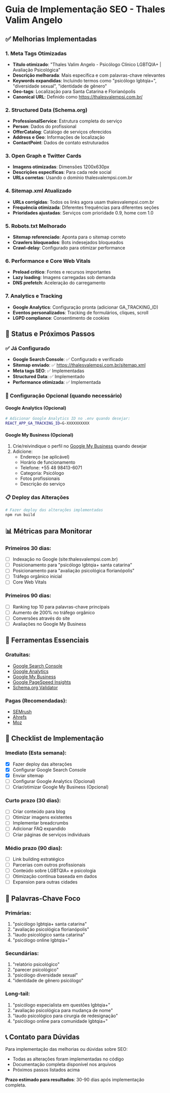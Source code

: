 # Guia de Implementação SEO - Thales Valim Angelo

## ✅ Melhorias Implementadas

### 1. Meta Tags Otimizadas
- **Título otimizado**: "Thales Valim Angelo - Psicólogo Clínico LGBTQIA+ | Avaliação Psicológica"
- **Descrição melhorada**: Mais específica e com palavras-chave relevantes
- **Keywords expandidas**: Incluindo termos como "psicólogo lgbtqia+", "diversidade sexual", "identidade de gênero"
- **Geo-tags**: Localização para Santa Catarina e Florianópolis
- **Canonical URL**: Definido como https://thalesvalempsi.com.br/

### 2. Structured Data (Schema.org)
- **ProfessionalService**: Estrutura completa do serviço
- **Person**: Dados do profissional
- **OfferCatalog**: Catálogo de serviços oferecidos
- **Address e Geo**: Informações de localização
- **ContactPoint**: Dados de contato estruturados

### 3. Open Graph e Twitter Cards
- **Imagens otimizadas**: Dimensões 1200x630px
- **Descrições específicas**: Para cada rede social
- **URLs corretas**: Usando o domínio thalesvalempsi.com.br

### 4. Sitemap.xml Atualizado
- **URLs corrigidas**: Todos os links agora usam thalesvalempsi.com.br
- **Frequência otimizada**: Diferentes frequências para diferentes seções
- **Prioridades ajustadas**: Serviços com prioridade 0.9, home com 1.0

### 5. Robots.txt Melhorado
- **Sitemap referenciado**: Aponta para o sitemap correto
- **Crawlers bloqueados**: Bots indesejados bloqueados
- **Crawl-delay**: Configurado para otimizar performance

### 6. Performance e Core Web Vitals
- **Preload crítico**: Fontes e recursos importantes
- **Lazy loading**: Imagens carregadas sob demanda
- **DNS prefetch**: Aceleração do carregamento

### 7. Analytics e Tracking
- **Google Analytics**: Configuração pronta (adicionar GA_TRACKING_ID)
- **Eventos personalizados**: Tracking de formulários, cliques, scroll
- **LGPD compliance**: Consentimento de cookies

## 🚀 Status e Próximos Passos

### ✅ Já Configurado
- **Google Search Console**: ✅ Configurado e verificado
- **Sitemap enviado**: ✅ https://thalesvalempsi.com.br/sitemap.xml
- **Meta tags SEO**: ✅ Implementadas
- **Structured Data**: ✅ Implementado
- **Performance otimizada**: ✅ Implementada

### 🔄 Configuração Opcional (quando necessário)

#### Google Analytics (Opcional)
```bash
# Adicionar Google Analytics ID no .env quando desejar:
REACT_APP_GA_TRACKING_ID=G-XXXXXXXXXX
```

#### Google My Business (Opcional)
1. Crie/reivindique o perfil no [Google My Business](https://business.google.com/) quando desejar
2. Adicione:
   - Endereço (se aplicável)
   - Horário de funcionamento
   - Telefone: +55 48 98413-6071
   - Categoria: Psicólogo
   - Fotos profissionais
   - Descrição do serviço

### 📋 Deploy das Alterações
```bash
# Fazer deploy das alterações implementadas
npm run build
```

## 📊 Métricas para Monitorar

### Primeiros 30 dias:
- [ ] Indexação no Google (site:thalesvalempsi.com.br)
- [ ] Posicionamento para "psicólogo lgbtqia+ santa catarina"
- [ ] Posicionamento para "avaliação psicológica florianópolis"
- [ ] Tráfego orgânico inicial
- [ ] Core Web Vitals

### Primeiros 90 dias:
- [ ] Ranking top 10 para palavras-chave principais
- [ ] Aumento de 200% no tráfego orgânico
- [ ] Conversões através do site
- [ ] Avaliações no Google My Business

## 🔧 Ferramentas Essenciais

### Gratuitas:
- [Google Search Console](https://search.google.com/search-console/)
- [Google Analytics](https://analytics.google.com/)
- [Google My Business](https://business.google.com/)
- [Google PageSpeed Insights](https://pagespeed.web.dev/)
- [Schema.org Validator](https://validator.schema.org/)

### Pagas (Recomendadas):
- [SEMrush](https://www.semrush.com/)
- [Ahrefs](https://ahrefs.com/)
- [Moz](https://moz.com/)

## 📝 Checklist de Implementação

### Imediato (Esta semana):
- [x] Fazer deploy das alterações
- [x] Configurar Google Search Console
- [x] Enviar sitemap
- [ ] Configurar Google Analytics (Opcional)
- [ ] Criar/otimizar Google My Business (Opcional)

### Curto prazo (30 dias):
- [ ] Criar conteúdo para blog
- [ ] Otimizar imagens existentes
- [ ] Implementar breadcrumbs
- [ ] Adicionar FAQ expandido
- [ ] Criar páginas de serviços individuais

### Médio prazo (90 dias):
- [ ] Link building estratégico
- [ ] Parcerias com outros profissionais
- [ ] Conteúdo sobre LGBTQIA+ e psicologia
- [ ] Otimização contínua baseada em dados
- [ ] Expansion para outras cidades

## 🎯 Palavras-Chave Foco

### Primárias:
1. "psicólogo lgbtqia+ santa catarina"
2. "avaliação psicológica florianópolis"
3. "laudo psicológico santa catarina"
4. "psicólogo online lgbtqia+"

### Secundárias:
1. "relatório psicológico"
2. "parecer psicológico"
3. "psicólogo diversidade sexual"
4. "identidade de gênero psicólogo"

### Long-tail:
1. "psicólogo especialista em questões lgbtqia+"
2. "avaliação psicológica para mudança de nome"
3. "laudo psicológico para cirurgia de redesignação"
4. "psicólogo online para comunidade lgbtqia+"

## 📞 Contato para Dúvidas

Para implementação das melhorias ou dúvidas sobre SEO:
- Todas as alterações foram implementadas no código
- Documentação completa disponível nos arquivos
- Próximos passos listados acima

**Prazo estimado para resultados**: 30-90 dias após implementação completa.
